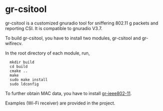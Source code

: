 # gr-csitool
gr-csitool is a customized gnuradio tool for sniffering 802.11 g packets and reporting CSI. It is compatible to gnuradio V3.7.

To build gr-csitool, you have to install two modules, gr-csitool and gr-wifirecv. 

In the root directory of each module, run, 

~~~
  mkdir build
  cd build
  cmake ..
  make
  sudo make install
  sudo ldconfig
~~~

To further obtain MAC data, you have to install [gr-ieee802-11](https://github.com/bastibl/gr-ieee802-11).

Examples (Wi-Fi receiver) are provided in the project.
